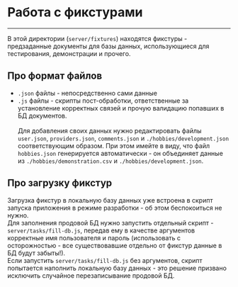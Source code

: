 # Работа с фикстурами

---
В этой директории (`server/fixtures`) находятся фикстуры - предзаданные документы для базы данных, использующиеся для тестирования, демонстрации и прочего.
## Про формат файлов
- `.json` файлы - непосредственно сами данные
- `.js` файлы - скрипты пост-обработки, ответственные за установление корректных связей и прочую валидацию попавших в БД документов.\
\
Для добавления своих данных нужно редактировать файлы `user.json`, `providers.json`, `comments.json` и `./hobbies/development.json` соответствующим образом.
При этом имейте в виду, что файл `hobbies.json` генерируется автоматически - он объединяет данные из `./hobbies/demonstration.csv` и `./hobbies/development.json`.

## Про загрузку фикстур
Загрузка фикстур в локальную базу данных уже встроена в скрипт запуска приложения в режиме разработки - об этом беспокоиться не нужно.\
Для заполнения продовой БД нужно запустить отдельный скрипт - `server/tasks/fill-db.js`, передав ему в качестве аргументов корректные имя пользователя и пароль (использовать с осторожностью - все существовавшие отдельно от фикстур данные в БД будут забыты!).\
Если запустить `server/tasks/fill-db.js` без аргументов, скрипт попытается наполнить локальную базу данных - это решение призвано исключить случайное перезаписывание продовой БД.
